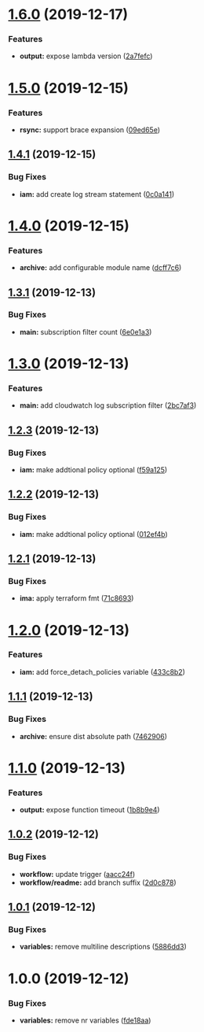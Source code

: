 # [1.6.0](https://github.com/enter-at/terraform-aws-lambda/compare/v1.5.0...v1.6.0) (2019-12-17)


### Features

* **output:** expose lambda version ([2a7fefc](https://github.com/enter-at/terraform-aws-lambda/commit/2a7fefc067e2a6955bac24898b006521b1df008f))

# [1.5.0](https://github.com/enter-at/terraform-aws-lambda/compare/v1.4.1...v1.5.0) (2019-12-15)


### Features

* **rsync:** support brace expansion ([09ed65e](https://github.com/enter-at/terraform-aws-lambda/commit/09ed65e9d16f9117fc1187f55801bea5548802f1))

## [1.4.1](https://github.com/enter-at/terraform-aws-lambda/compare/v1.4.0...v1.4.1) (2019-12-15)


### Bug Fixes

* **iam:** add create log stream statement ([0c0a141](https://github.com/enter-at/terraform-aws-lambda/commit/0c0a141f06800dd0344720f5b7f1f154b404b47d))

# [1.4.0](https://github.com/enter-at/terraform-aws-lambda/compare/v1.3.1...v1.4.0) (2019-12-15)


### Features

* **archive:** add configurable module name ([dcff7c6](https://github.com/enter-at/terraform-aws-lambda/commit/dcff7c67b671f9be75b305e4d4362f47dbe6f4b4))

## [1.3.1](https://github.com/enter-at/terraform-aws-lambda/compare/v1.3.0...v1.3.1) (2019-12-13)


### Bug Fixes

* **main:** subscription filter count ([6e0e1a3](https://github.com/enter-at/terraform-aws-lambda/commit/6e0e1a3ff7648219360a0dadce86dc32d6c7ebd5))

# [1.3.0](https://github.com/enter-at/terraform-aws-lambda/compare/v1.2.3...v1.3.0) (2019-12-13)


### Features

* **main:** add cloudwatch log subscription filter ([2bc7af3](https://github.com/enter-at/terraform-aws-lambda/commit/2bc7af38895b6a631955fa51b4477b4905a13b5f))

## [1.2.3](https://github.com/enter-at/terraform-aws-lambda/compare/v1.2.2...v1.2.3) (2019-12-13)


### Bug Fixes

* **iam:** make addtional policy optional ([f59a125](https://github.com/enter-at/terraform-aws-lambda/commit/f59a1257f1f8fcb8844bd8464e967046d9f9cd44))

## [1.2.2](https://github.com/enter-at/terraform-aws-lambda/compare/v1.2.1...v1.2.2) (2019-12-13)


### Bug Fixes

* **iam:** make addtional policy optional ([012ef4b](https://github.com/enter-at/terraform-aws-lambda/commit/012ef4b99db420578c231381f3e9c975205a142e))

## [1.2.1](https://github.com/enter-at/terraform-aws-lambda/compare/v1.2.0...v1.2.1) (2019-12-13)


### Bug Fixes

* **ima:** apply terraform fmt ([71c8693](https://github.com/enter-at/terraform-aws-lambda/commit/71c8693fe708cb742608415e7052e6e61f67e1b9))

# [1.2.0](https://github.com/enter-at/terraform-aws-lambda/compare/v1.1.1...v1.2.0) (2019-12-13)


### Features

* **iam:** add force_detach_policies variable ([433c8b2](https://github.com/enter-at/terraform-aws-lambda/commit/433c8b2f81876fc7439924b9c24f9382789e5330))

## [1.1.1](https://github.com/enter-at/terraform-aws-lambda/compare/v1.1.0...v1.1.1) (2019-12-13)


### Bug Fixes

* **archive:** ensure dist absolute path ([7462906](https://github.com/enter-at/terraform-aws-lambda/commit/7462906a02a949fe3bb755bf228892c0fb34d0b2))

# [1.1.0](https://github.com/enter-at/terraform-aws-lambda/compare/v1.0.2...v1.1.0) (2019-12-13)


### Features

* **output:** expose function timeout ([1b8b9e4](https://github.com/enter-at/terraform-aws-lambda/commit/1b8b9e4960e3f2881cf0490a93b3f8494e7ee1ac))

## [1.0.2](https://github.com/enter-at/terraform-aws-lambda/compare/v1.0.1...v1.0.2) (2019-12-12)


### Bug Fixes

* **workflow:** update trigger ([aacc24f](https://github.com/enter-at/terraform-aws-lambda/commit/aacc24fce72ef020d4571e846a18b4bfe822d678))
* **workflow/readme:** add branch suffix ([2d0c878](https://github.com/enter-at/terraform-aws-lambda/commit/2d0c878e3e31816e047dc5bb3452c6824bb53195))

## [1.0.1](https://github.com/enter-at/terraform-aws-lambda/compare/v1.0.0...v1.0.1) (2019-12-12)


### Bug Fixes

* **variables:** remove multiline descriptions ([5886dd3](https://github.com/enter-at/terraform-aws-lambda/commit/5886dd37e9658a60595029e342d4301562981c84))

# 1.0.0 (2019-12-12)


### Bug Fixes

* **variables:** remove nr variables ([fde18aa](https://github.com/enter-at/terraform-aws-lambda/commit/fde18aabea3cfa3871023aad593e462a805ed7a6))

